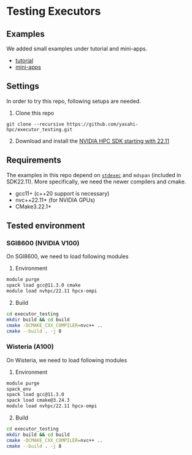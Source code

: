# Testing Executors

## Examples
We added small examples under tutorial and mini-apps. 
* [tutorial](tutorial)
* [mini-apps](mini-apps)

## Settings
In order to try this repo, following setups are needed.
1. Clone this repo
```
git clone --recursive https://github.com/yasahi-hpc/executor_testing.git
```
2. Download and install the [NVIDIA HPC SDK starting with 22.11](https://developer.nvidia.com/nvidia-hpc-sdk-releases)

## Requirements
The examples in this repo depend on [`stdexec`](https://github.com/NVIDIA/stdexec) and `mdspan` (included in SDK22.11). 
More specifically, we need the newer compilers and cmake.
* gcc11+ (c++20 support is necessary)
* nvc++22.11+ (for NVIDIA GPUs)
* CMake3.22.1+

## Tested environment
### SGI8600 (NVIDIA V100)
On SGI8600, we need to load following modules

1. Environment
```bash
module purge
spack load gcc@11.3.0 cmake
module load nvhpc/22.11 hpcx-ompi
```

2. Build
```bash
cd executor_testing
mkdir build && cd build
cmake -DCMAKE_CXX_COMPILER=nvc++ ..
cmake --build . -j 8
```

### Wisteria (A100)
On Wisteria, we need to load following modules

1. Environment
```bash
module purge
spack_env
spack load gcc@11.3.0
spack load cmake@3.24.3
module load nvhpc/22.11 hpcx-ompi
```

2. Build
```bash
cd executor_testing
mkdir build && cd build
cmake -DCMAKE_CXX_COMPILER=nvc++ ..
cmake --build . -j 8
```
